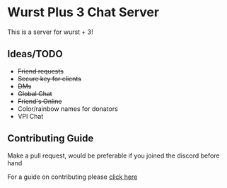 # Wurst Plus 3 Chat Server


This is a server for wurst + 3!


## Ideas/TODO

- <s>Friend requests</s>
- <s>Secure key for clients</s>
- <s>DMs</s>
- <s>Global Chat</s>
- <s>Friend's Online</s>
- Color/rainbow names for donators
- VPI Chat

## Contributing Guide

Make a pull request, would be preferable if you joined the discord before hand

For a guide on contributing please [click here](CONTRIBUTING.md) 
